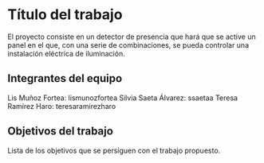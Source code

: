 # Título del trabajo

El proyecto consiste en un detector de presencia que hará que se active un panel en el que,
con una serie de combinaciones, se pueda controlar una instalación eléctrica de iluminación.

## Integrantes del equipo

Lis Muñoz Fortea: lismunozfortea
Silvia Saeta Álvarez: ssaetaa
Teresa Ramírez Haro: teresaramirezharo

## Objetivos del trabajo

Lista de los objetivos que se persiguen con el trabajo propuesto.
